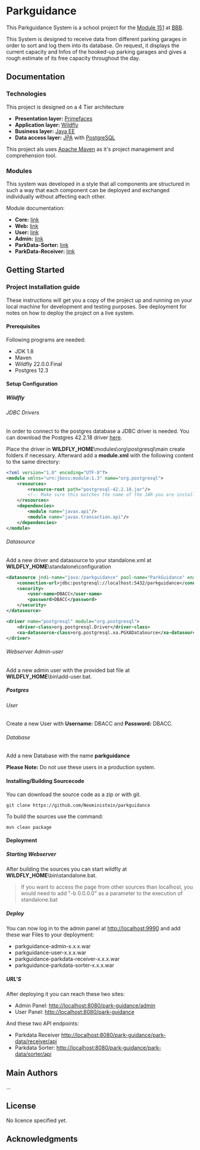 # Parkguidance

This Parkguidance System is a school project for the [Module 151](https://cf.ict-berufsbildung.ch/modules.php?name=Mbk&a=20101&cmodnr=151&noheader=1) at [BBB](https://bbbaden.ch).

This System is designed to receive data from different parking garages in order to sort and log them into its database.
On request, it displays the current capacity and Infos of the hooked-up parking garages and gives a rough estimate of its free capacity throughout the day. 

## Documentation

### Technologies

This project is designed on a 4 Tier architecture

- **Presentation layer:** [Primefaces](https://primefaces.org)
- **Application layer:** [Wildfly](https://www.wildfly.org)
- **Business layer:** [Java EE](https://de.wikipedia.org/wiki/Jakarta_EE) 
- **Data access layer:** [JPA](https://de.wikipedia.org/wiki/Jakarta_Persistence_API) with [PostgreSQL](https://www.postgresql.org)

This project als uses [Apache Maven](https://maven.apache.org) as it's project management and comprehension tool.

### Modules

This system was developed in a style that all components are structured in such a way that each component can be deployed and exchanged individually without affecting each other. 

Module documentation:
 - **Core:** [link](docs/core.md)
 - **Web:** [link](docs/web.md)
 - **User:** [link](docs/user.md)
 - **Admin:** [link](docs/admin.md)
 - **ParkData-Sorter:** [link](docs/parkingdata-sorter.md)
 - **ParkData-Receiver:** [link](docs/parkingdata-receiver.md)

## Getting Started

### Project installation guide

These instructions will get you a copy of the project up and running on your local machine for development and testing purposes. See deployment for notes on how to deploy the project on a live system.

#### Prerequisites

Following programs are needed:
 
 - JDK 1.8
 - Maven 
 - Wildfly 22.0.0.Final
 - Postgres 12.3 

#### Setup Configuration

##### Wildfly

###### JDBC Drivers
In order to connect to the postgres database a JDBC driver is needed. You can download the Postgres 42.2.18 driver [here](https://jdbc.postgresql.org/download.html).

Place the driver in **WILDFLY_HOME**\modules\org\postgresql\main create folders if necessary.
Afterward add a **module.xml** with the following content to the same directory:

```xml
<?xml version="1.0" encoding="UTF-8"?>
<module xmlns="urn:jboss:module:1.3" name="org.postgresql">
    <resources>
        <resource-root path="postgresql-42.2.18.jar"/>
        <!-- Make sure this matches the name of the JAR you are installing -->
    </resources>
    <dependencies>
        <module name="javax.api"/>
        <module name="javax.transaction.api"/>
    </dependencies>
</module>
```

###### Datasource
 
Add a new driver and datasource to your standalone.xml at **WILDFLY_HOME**\standalone\configuration
```xml
<datasource jndi-name="java:/parkguidance" pool-name="ParkGuidance" enabled="true" use-java-context="true">
    <connection-url>jdbc:postgresql://localhost:5432/parkguidance</connection-url>                <driver>postgresql</driver>
    <security>
        <user-name>DBACC</user-name>
        <password>DBACC</password>
    </security>
</datasource>
```
```xml
<driver name="postgresql" module="org.postgresql">
    <driver-class>org.postgresql.Driver</driver-class>
    <xa-datasource-class>org.postgresql.xa.PGXADataSource</xa-datasource-class>
</driver>
```

###### Webserver Admin-user

Add a new admin user with the provided bat file at **WILDFLY_HOME**\bin\add-user.bat.


##### Postgres

###### User
Create a new User with **Username:** DBACC and **Password:** DBACC. 

###### Database
Add a new Database with the name **parkguidance**

**Please Note:**
Do not use these users in a production system.

#### Installing/Building Sourcecode

You can download the source code as a zip or with git.

```
git clone https://github.com/Neoministein/parkguidance
```

To build the sources use the command: 

```
mvn clean package
```
#### Deployment

##### Starting Webserver
After building the sources you can start wildfly at **WILDFLY_HOME**\bin\standalone.bat.

 > If you want to access the page from other sources than localhost,
 > you would need to add "-b 0.0.0.0" as a parameter to the execution of standalone.bat

##### Deploy
You can now log in to the admin panel at [http://localhost:9990](http://localhost:9990) and add these war Files to your deployment:

- parkguidance-admin-x.x.x.war
- parkguidance-user-x.x.x.war
- parkguidance-parkdata-receiver-x.x.x.war
- parkguidance-parkdata-sorter-x.x.x.war


##### URL'S
After deploying it you can reach these two sites:

- Admin Panel: [http://localhost:8080/park-guidance/admin](http://localhost:8080/park-guidance/admin)
- User Panel: [http://localhost:8080/park-guidance](http://localhost:8080/park-guidance)

And these two API endpoints:

- Parkdata Receiver [http://localhost:8080/park-guidance/park-data/receiver/api](http://localhost:8080/park-guidance/park-data/receiver/api)
- Parkdata Sorter: [http://localhost:8080/park-guidance/park-data/sorter/api](http://localhost:8080/park-guidance/park-data/sorter/api)


## Main Authors

...

## License

No licence specified yet.

## Acknowledgments
